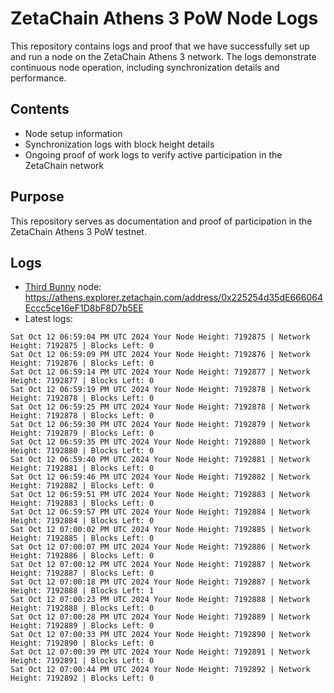 # ZetaChain Athens 3 PoW Node Logs
This repository contains logs and proof that we have successfully set up and run a node on the ZetaChain Athens 3 network. The logs demonstrate continuous node operation, including synchronization details and performance.

## Contents
- Node setup information
- Synchronization logs with block height details
- Ongoing proof of work logs to verify active participation in the ZetaChain network

## Purpose
This repository serves as documentation and proof of participation in the ZetaChain Athens 3 PoW testnet.

## Logs

- [Third Bunny](https://thirdbunny.xyz/) node: https://athens.explorer.zetachain.com/address/0x225254d35dE666064Eccc5ce16eF1D8bF8D7b5EE
- Latest logs:
```
Sat Oct 12 06:59:04 PM UTC 2024 Your Node Height: 7192875 | Network Height: 7192875 | Blocks Left: 0
Sat Oct 12 06:59:09 PM UTC 2024 Your Node Height: 7192876 | Network Height: 7192876 | Blocks Left: 0
Sat Oct 12 06:59:14 PM UTC 2024 Your Node Height: 7192877 | Network Height: 7192877 | Blocks Left: 0
Sat Oct 12 06:59:19 PM UTC 2024 Your Node Height: 7192878 | Network Height: 7192878 | Blocks Left: 0
Sat Oct 12 06:59:25 PM UTC 2024 Your Node Height: 7192878 | Network Height: 7192878 | Blocks Left: 0
Sat Oct 12 06:59:30 PM UTC 2024 Your Node Height: 7192879 | Network Height: 7192879 | Blocks Left: 0
Sat Oct 12 06:59:35 PM UTC 2024 Your Node Height: 7192880 | Network Height: 7192880 | Blocks Left: 0
Sat Oct 12 06:59:40 PM UTC 2024 Your Node Height: 7192881 | Network Height: 7192881 | Blocks Left: 0
Sat Oct 12 06:59:46 PM UTC 2024 Your Node Height: 7192882 | Network Height: 7192882 | Blocks Left: 0
Sat Oct 12 06:59:51 PM UTC 2024 Your Node Height: 7192883 | Network Height: 7192883 | Blocks Left: 0
Sat Oct 12 06:59:57 PM UTC 2024 Your Node Height: 7192884 | Network Height: 7192884 | Blocks Left: 0
Sat Oct 12 07:00:02 PM UTC 2024 Your Node Height: 7192885 | Network Height: 7192885 | Blocks Left: 0
Sat Oct 12 07:00:07 PM UTC 2024 Your Node Height: 7192886 | Network Height: 7192886 | Blocks Left: 0
Sat Oct 12 07:00:12 PM UTC 2024 Your Node Height: 7192887 | Network Height: 7192887 | Blocks Left: 0
Sat Oct 12 07:00:18 PM UTC 2024 Your Node Height: 7192887 | Network Height: 7192888 | Blocks Left: 1
Sat Oct 12 07:00:23 PM UTC 2024 Your Node Height: 7192888 | Network Height: 7192888 | Blocks Left: 0
Sat Oct 12 07:00:28 PM UTC 2024 Your Node Height: 7192889 | Network Height: 7192889 | Blocks Left: 0
Sat Oct 12 07:00:33 PM UTC 2024 Your Node Height: 7192890 | Network Height: 7192890 | Blocks Left: 0
Sat Oct 12 07:00:39 PM UTC 2024 Your Node Height: 7192891 | Network Height: 7192891 | Blocks Left: 0
Sat Oct 12 07:00:44 PM UTC 2024 Your Node Height: 7192892 | Network Height: 7192892 | Blocks Left: 0
```
